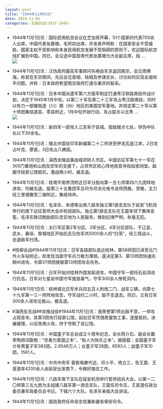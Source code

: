 ```yaml
---
layout: post
title: "1944年11月01日"
date: 2019-11-01
categories: 全面抗战(1937-1945)
---
```


<meta name="referrer" content="no-referrer" />

- 1944年11月1日讯：国际民用航空会议在芝加哥开幕，51个国家的代表700余人出席，中国代表张嘉璈、毛邦初出席，并发表声明称：在国家安全不受威胁，国家主权不受影响和本身民用航空发展不受阻碍的原则下，欢迎国际航空线扩展到中国。同日，会议选中国首席代表张嘉璈为大会副主席，指 ... <br/><img src="https://wx2.sinaimg.cn/large/aca367d8ly1g8iu83jqaxj20c809074b.jpg" />

- 1944年11月1日讯：汪伪政府最高军事顾问矢崎由东京返回南京，会见周佛海。称其在东京期间，先后会见首相、陆相及参谋总长，讨论如何实现全面和平问题。并称：日本政府希望南京政府打通与重庆的联系。 

- 1944年11月1日讯：日本中国派遣军第六方面军制定打通粤汉铁路南段作战计划，决定于1945年1月中旬，以第二十军及第二十三军攻占粤汉路南段，同时以有力一部摧毁遂（川）赣（州）地区的美国空军基地。并规定第二十军以第十师团集结道县、零县附近，1月中旬开始行动，攻占韶关以北粤 ... <br/><img src="https://wx3.sinaimg.cn/large/aca367d8ly1g8ip1620xbj20c80bxglq.jpg" />

- 1944年11月1日讯：新四军一部攻入江苏阜宁县城，毁敌据点七处，俘伪中队长以下30余名。 

- 1944年11月1日讯：缅北中国驻印军新编第二十二师进至伊洛瓦底江岸，2日攻占叶克、摩首，3日攻占八佛因。 

- 1944年11月1日讯：滇西龙陵战事由城郊转入市区。中国远征军第七十一军在300门重炮和山炮及空军的支援下，占领市区核心阵地观音寺和段家祠堂。敌据守段家公馆抵抗，激战两小时，被击退。 

- 1944年11月1日讯：桂境平南界顶附近日军分股向第一五七师第四六九团阵地进攻，均被击退。旋第三十五集团军总司令邓龙光电令该师西撤，至晚，主力经三里墟撤至二塘附近，集结待命。 

- 1944年11月1日讯：毛泽东、朱德等出席八路军独立第1游击支队于延安飞机场举行的南下远征誓师大会并检阅部队。独立第1游击支队在王震率领下集体宣誓。毛泽东致词勉励部队忠实地为人民服务，做到纪律严明，秋毫无犯。 

- 1944年11月1日讯：太行军区第2军分区、3军分区、4军分区部队，于辽县、武乡、襄垣、黎城地区开始抗击日伪军共5000余人的“扫荡”，经三周战斗，击退敌军扫荡。 

- #桂柳会战#1944年11月1日讯：日军各路部队抵近桂林，第58师团已进至北门外火车站附近，却发现当面守军兵力极为薄弱。遂决定第3、第13师团快速向柳州进攻，令第37师团接替第13师团攻击任务。 

- 1944年11月1日讯：日军开始对桂林外围发起进攻，中国守军一部托石岩洞进行抗击。日军对七星岩中国守军施放毒气，守军300余人惨死洞内。 

- 1944年11月1日讯：桂林城北日军步兵四五百人附炮二门、战车三辆，向第七十九军第一三一师阵地攻击，守军战约二小时，敌不支退去。同日，又有日军300余人进攻北极山，被击退。 

- #滇西反击战##龙陵战役#1944年11月1日讯：我荣誉第1师出敌不意，一举攻占观音寺。其第3团攻打段家公馆，起初日军凭借房屋筑工事，逐屋抵抗，进展缓慢，以后改用火攻，终于夺取了该公馆。 

- 1944年11月1日讯：中国童子军总会成立十周年纪念，会长蒋介石、副会长戴季陶颁词勖勉：“忠勇为爱国之本”，“助人为快乐之本”。据报载：全国童子军计有男童子军383团，2.9546万人；女童子军28团，6593人；幼童子军10团，1561人。 

- 1944年11月1日讯：中共中央军 委致电滕代远、邓小平、杨立三，告王震、王首道率4200余人由延安出发南下，令做好接应工作。 

- 1944年11月1日讯：八路军南下支队在延安机场举行誓师阅兵大会。以第一二〇师第三五九旅为主组建八路军第一游击支队，王震任司令员，王首道任政治委员兼军政委员会书记。下辖六个大队。毛泽东亲临大会讲话。 

- 1944年11月1日讯：国民政府任命吴忠信兼新疆省保安司令。 

